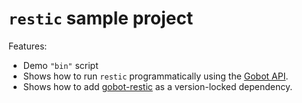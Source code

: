 # `restic` sample project

Features:

- Demo `"bin"` script
- Shows how to run `restic` programmatically using the [Gobot API](https://github.com/benallfree/gobot/tree/v1.0.0-alpha.31/docs/readme.md).
- Shows how to add [gobot-restic](https://www.npmjs.com/package/gobot-restic) as a version-locked dependency.
